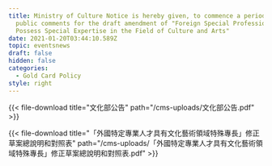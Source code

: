 ```yaml
---
title: Ministry of Culture Notice is hereby given, to commence a period of
  public comments for the draft amendment of "Foreign Special Professionals Who
  Possess Special Expertise in the Field of Culture and Arts"
date: 2021-01-20T03:44:10.589Z
topic: eventsnews
draft: false
hidden: false
categories:
  - Gold Card Policy
style: right
---
```



{{< file-download title="文化部公告" path="/cms-uploads/文化部公告.pdf" >}}



{{< file-download title="「外國特定專業人才具有文化藝術領域特殊專長」修正草案總說明和對照表" path="/cms-uploads/「外國特定專業人才具有文化藝術領域特殊專長」修正草案總說明和對照表.pdf" >}}